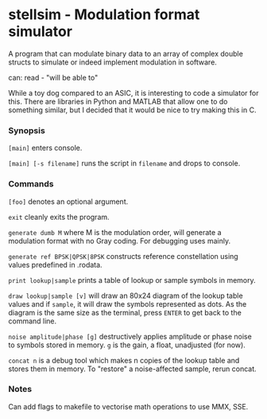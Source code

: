 # stellsim - Modulation format simulator

A program that can modulate binary data to an array of complex double structs
to simulate or indeed implement modulation in software.

can: read - "will be able to"

While a toy dog compared to an ASIC, it is interesting to code a simulator for
this. There are libraries in Python and MATLAB that allow one to do something
similar, but I decided that it would be nice to try making this in C.

### Synopsis

`[main]` enters console.

`[main] [-s filename]` runs the script in `filename` and drops to console.

### Commands

`[foo]` denotes an optional argument.

`exit` cleanly exits the program.

`generate dumb M` where M is the modulation order, will generate a modulation
format with no Gray coding. For debugging uses mainly.

`generate ref BPSK|QPSK|8PSK` constructs reference constellation using values
predefined in .rodata.

`print lookup|sample` prints a table of lookup or sample symbols in memory.

`draw lookup|sample [v]` will draw an 80x24 diagram of the lookup table values
and if `sample`, it will draw the symbols represented as dots. As the diagram is
the same size as the terminal, press `ENTER` to get back to the command line.

`noise amplitude|phase [g]` destructively applies amplitude or phase noise to
symbols stored in memory. `g` is the gain, a float, unadjusted (for now).

`concat n` is a debug tool which makes n copies of the lookup table and stores
them in memory. To "restore" a noise-affected sample, rerun concat.

### Notes

Can add flags to makefile to vectorise math operations to use MMX, SSE.

